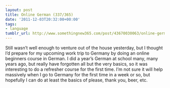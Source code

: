 ```yaml
---
layout: post
title: Online German (337/365)
date: '2011-12-03T20:32:00+00:00'
tags:
- language
tumblr_url: http://www.somethingnew365.com/post/43670030063/online-german-337365
---
```

Still wasn’t well enough to venture out of the house yesterday, but I thought I’d prepare for my upcoming work trip to Germany by doing an online beginners course in German.
I did a year’s German at school many, many years ago, but really have forgotten all but the very basics, so it was interesting to do a refresher course for the first time. I’m not sure it will help massively when I go to Germany for the first time in a week or so, but hopefully I can do at least the basics of please, thank you, beer, etc.
